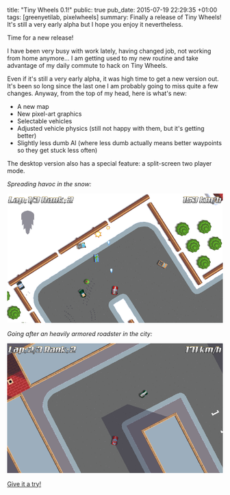 title: "Tiny Wheels 0.1!"
public: true
pub_date: 2015-07-19 22:29:35 +01:00
tags: [greenyetilab, pixelwheels]
summary: Finally a release of Tiny Wheels! It's still a very early alpha but I hope you enjoy it nevertheless.


Time for a new release!

I have been very busy with work lately, having changed job, not working from home anymore... I am getting used to my new routine and take advantage of my daily commute to hack on Tiny Wheels.

Even if it's still a very early alpha, it was high time to get a new version out. It's been so long since the last one I am probably going to miss quite a few changes. Anyway, from the top of my head, here is what's new:

- A new map
- New pixel-art graphics
- Selectable vehicles
- Adjusted vehicle physics (still not happy with them, but it's getting better)
- Slightly less dumb AI (where less dumb actually means better waypoints so they get stuck less often)

The desktop version also has a special feature: a split-screen two player mode.

_Spreading havoc in the snow:_

![Screenshot](/projects/pixelwheels/0.1/snow.png)


_Going after an heavily armored roadster in the city:_

![Screenshot](/projects/pixelwheels/0.1/city.png)

[Give it a try!](/projects/pixelwheels)
